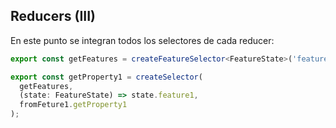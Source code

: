 ## Reducers (III)

En este punto se integran todos los selectores de cada reducer:

```ts
export const getFeatures = createFeatureSelector<FeatureState>('features');

export const getProperty1 = createSelector(
  getFeatures,
  (state: FeatureState) => state.feature1,
  fromFeture1.getProperty1
);
```